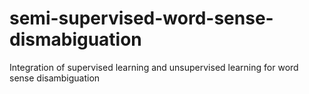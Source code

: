# semi-supervised-word-sense-dismabiguation
Integration of supervised learning and unsupervised learning for word sense disambiguation
